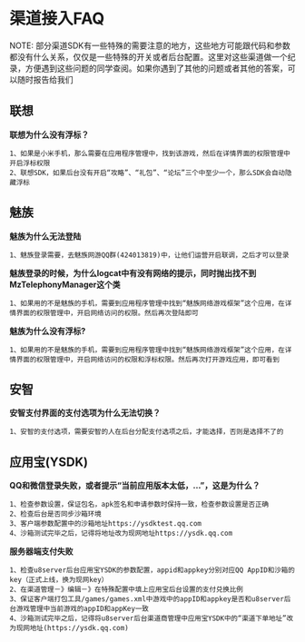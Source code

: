 渠道接入FAQ
=========

NOTE: 部分渠道SDK有一些特殊的需要注意的地方，这些地方可能跟代码和参数都没有什么关系，仅仅是一些特殊的开关或者后台配置。这里对这些渠道做一个纪录，方便遇到这些问题的同学查阅。如果你遇到了其他的问题或者其他的答案，可以随时报告给我们


联想
---------
**联想为什么没有浮标？**
```
1、如果是小米手机，那么需要在应用程序管理中，找到该游戏，然后在详情界面的权限管理中开启浮标权限
2、联想SDK，如果后台没有开启“攻略”、“礼包”、“论坛”三个中至少一个，那么SDK会自动隐藏浮标
```


魅族
---------
**魅族为什么无法登陆**
```
1、魅族登录需要，去魅族网游QQ群(424013819)中，让他们运营开启联调，之后才可以登录
```

**魅族登录的时候，为什么logcat中有没有网络的提示，同时抛出找不到MzTelephonyManager这个类**
```
1、如果用的不是魅族的手机，需要到应用程序管理中找到“魅族网络游戏框架”这个应用，在详情界面的权限管理中，开启网络访问的权限。然后再次登陆即可
```

**魅族为什么没有浮标?**
```
1、如果用的不是魅族的手机，需要到应用程序管理中找到“魅族网络游戏框架”这个应用，在详情界面的权限管理中，开启网络访问的权限和浮标权限。然后再次打开游戏应用，即可看到
```

安智
---------
**安智支付界面的支付选项为什么无法切换？**
```
1、安智的支付选项，需要安智的人在后台分配支付选项之后，才能选择，否则是选择不了的
```

应用宝(YSDK)
---------
**QQ和微信登录失败，或者提示“当前应用版本太低，...”，这是为什么？**
```
1、检查参数设置，保证包名，apk签名和申请参数时保持一致，检查参数设置是否正确
2、检查后台是否同步沙箱环境
3、客户端参数配置中的沙箱地址https://ysdktest.qq.com
4、沙箱测试完毕之后，记得将地址改为现网地址https://ysdk.qq.com
```
**服务器端支付失败**
```
1、检查u8server后台应用宝YSDK的参数配置，appid和appkey分别对应QQ AppID和沙箱的key（正式上线，换为现网key）
2、在渠道管理－》编辑－》在特殊配置中填上应用宝后台设置的支付兑换比例
3、保证客户端打包工具/games/games.xml中游戏中的appID和appkey是否和u8server后台游戏管理中当前游戏的appID和appKey一致
4、沙箱测试完毕之后，记得将u8server后台渠道商管理中应用宝YSDK中的“渠道下单地址”改为现网地址(https://ysdk.qq.com)
```









